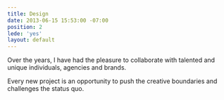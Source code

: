 ```yaml
---
title: Design
date: 2013-06-15 15:53:00 -07:00
position: 2
lede: 'yes'
layout: default
---
```


Over the years, I have had the pleasure to collaborate with talented and unique individuals, agencies and brands.

Every new project is an opportunity to push the creative boundaries and challenges the status quo.